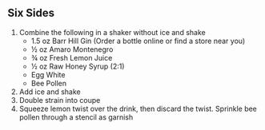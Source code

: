 ## Six Sides

1. Combine the following in a shaker without ice and shake
	- 1.5 oz Barr Hill Gin (Order a bottle online or find a store near you)
	- ½ oz Amaro Montenegro
	- ¾ oz Fresh Lemon Juice
	- ½ oz Raw Honey Syrup (2:1)
	- Egg White
	- Bee Pollen
2. Add ice and shake
3. Double strain into coupe
4. Squeeze lemon twist over the drink, then discard the twist. Sprinkle bee pollen through a stencil as garnish
